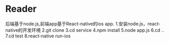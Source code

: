 # Reader

后端基于node.js,前端app基于React-native的ios app.
1.安装node.js，react-native的开发环境
2.git clone
3.cd service
4.npm install
5.node app.js
6.cd ..
7.cd test
8.react-native run-ios
